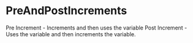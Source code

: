 # PreAndPostIncrements

Pre Increment - Increments and then uses the variable
Post Increment - Uses the variable and then increments the variable.
